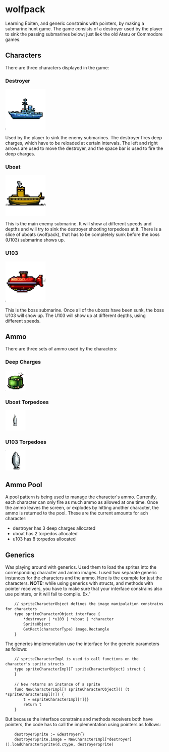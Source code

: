 # wolfpack
Learning Ebiten, and generic constrains with pointers, by making a submarine hunt game.  The game consists of a 
destroyer used by the player to sink the passing submarines below; just liek the old Ataru or Commodore games.

## Characters

There are three characters displayed in the game:

### Destroyer
![plot](./assets/graphics/sprites/ship_left.png)

Used by the player to sink the enemy submarines. The destroyer fires deep charges, which have to be reloaded at 
certain intervals.  The left and right arrows are used to move the destroyer, and the space bar is used to fire the
deep charges.

### Uboat
![plot](./assets/graphics/sprites/uboat_left.png)

This is the main enemy submarine.  It will show at different speeds and depths and will try to sink the destroyer
shooting torpedoes at it.  There is a slice of uboats (wolfpack), that has to be completely sunk before the boss (U103) 
submarine shows up.


### U103
![plot](./assets/graphics/sprites/wolf_left.png)

This is the boss submarine.  Once all of the uboats have been sunk, the boss U103 will show up. The U103 will show up
at different depths, using different speeds.




## Ammo

There are three sets of ammo used by the characters:

### Deep Charges 
![plot](./assets/graphics/sprites/deep_charge.png)

### Uboat Torpedoes
![plot](./assets/graphics/sprites/uboat_torpedo.png)

### U103 Torpedoes
![plot](./assets/graphics/sprites/wolf_torpedo.png)


## Ammo Pool
A pool pattern is being used to manage the character's ammo. Currently, each character can only fire as much ammo as
allowed at one time.  Once the ammo leaves the screen, or explodes by hitting another character, the ammo is returned 
to the pool. These are the current amounts for ach character:

* destroyer has 3 deep charges allocated
* uboat has 2 torpedos allocated
* u103 has 8 torpedos allocated



## Generics
Was playing around with generics. Used them to load the sprites into the corresponding character and ammo images. I used
two separate generic instances for the characters and the ammo. Here is the example for just the characters. **NOTE:** 
while using generics with structs, and methods with pointer receivers, you have to make sure that your interface constrains 
also use pointers, or it will fail to compile.  Ex."
```
    // spriteCharacterObject defines the image manipulation constrains for characters
    type spriteCharacterObject interface {
	    *destroyer | *u103 | *uboat | *character
	    SpriteObject
	    GetRect(characterType) image.Rectangle
    }
```

The generics implementation use the interface for the generic parameters as follows:
```
    // spriteCharacterImpl is used to call functions on the character's sprite structs
    type spriteCharacterImpl[T spriteCharacterObject] struct {
    }

    // New returns an instance of a sprite
    func NewCharacterImpl[T spriteCharacterObject]() (t *spriteCharacterImpl[T]) {
	    t = &spriteCharacterImpl[T]{}
	    return t
    }
```

But because the interface constrains and methods receivers both have pointers, the code has to call the implementation
using pointers as follows:
```
    destroyerSprite := &destroyer{}
    destroyerSprite.image = NewCharacterImpl[*destroyer]().loadCharacterSprite(d.ctype, destroyerSprite)
```




